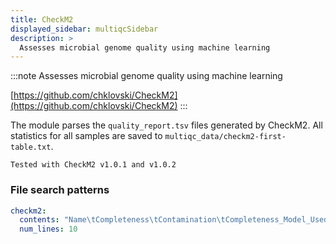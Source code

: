 ```yaml
---
title: CheckM2
displayed_sidebar: multiqcSidebar
description: >
  Assesses microbial genome quality using machine learning
---
```


<!--
~~~~~ DO NOT EDIT ~~~~~
This file is autogenerated from the MultiQC module python docstring.
Do not edit the markdown, it will be overwritten.

File path for the source of this content: multiqc/modules/checkm2/checkm2.py
~~~~~~~~~~~~~~~~~~~~~~~
-->

:::note
Assesses microbial genome quality using machine learning

[https://github.com/chklovski/CheckM2](https://github.com/chklovski/CheckM2)
:::

The module parses the `quality_report.tsv` files generated by CheckM2.
All statistics for all samples are saved to `multiqc_data/checkm2-first-table.txt`.

    Tested with CheckM2 v1.0.1 and v1.0.2

### File search patterns

```yaml
checkm2:
  contents: "Name\tCompleteness\tContamination\tCompleteness_Model_Used\tTranslation_Table_Used"
  num_lines: 10
```
